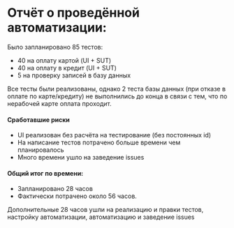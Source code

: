 # Отчёт о проведённой автоматизации:

Было запланировано 85 тестов: 
* 40 на оплату картой (UI + SUT)
* 40 на оплату в кредит (UI + SUT)
* 5 на проверку записей в базу данных

Все тесты были реализованы, однако 2 теста базы данных
(при отказе в оплате по карте/кредиту) не выполнились до конца в связи с тем, 
что по нерабочей карте оплата проходит.

#### Сработавшие риски
* UI реализован без расчёта на тестирование (без постоянных id)
* На написание тестов потрачено больше времени чем планировалось
* Много времени ушло на заведение issues

#### Общий итог по времени: 
* Запланировано 28 часов
* Фактически потрачено около 56 часов.

Дополнительные 28 часов ушли на реализацию и правки тестов, 
настройку автоматизации, автоматизацию и заведение issues
